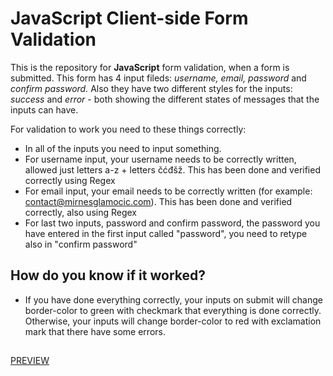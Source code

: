 # JavaScript Client-side Form Validation
This is the repository for **JavaScript** form validation, when a form is submitted. 
This form has 4 input fileds: *username, email, password* and *confirm password.*
Also they have two different styles for the inputs: *success* and *error* - both showing the different states of messages that the inputs can have.


For validation to work you need to these things correctly: 
* In all of the inputs you need to input something. 
* For username input, your username needs to be correctly written, allowed just letters a-z + letters čćđšž. This has been done and verified correctly using Regex
* For email input, your email needs to be correctly written (for example: contact@mirnesglamocic.com). This has been done and verified correctly, also using Regex
* For last two inputs, password and confirm password, the password you have entered in the first input called "password", you need to retype also in "confirm password"
## How do you know if it worked?
* If you have done everything correctly, your inputs on submit will change border-color to green with checkmark that everything is done correctly. Otherwise, your inputs will change border-color to red with exclamation mark that there have some errors.
##
[PREVIEW](https://full-stack-web-developer-and-designer.github.io/FormValidation.js/)

